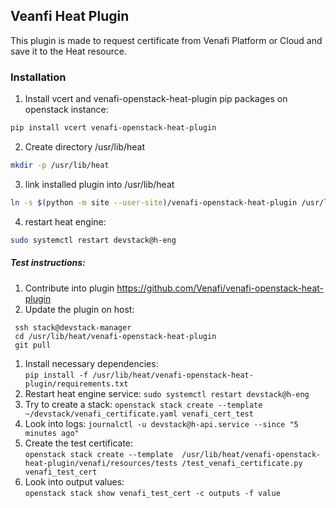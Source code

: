 ## Veanfi Heat Plugin
This plugin is made to request certificate from Venafi Platform or Cloud and save it to the
Heat resource.

### Installation
1. Install vcert and venafi-openstack-heat-plugin pip packages on openstack instance:
```bash
pip install vcert venafi-openstack-heat-plugin
``` 
2. Create directory /usr/lib/heat
```bash
mkdir -p /usr/lib/heat
```
3. link installed plugin into /usr/lib/heat
```bash
ln -s $(python -m site --user-site)/venafi-openstack-heat-plugin /usr/lib/heat/
``` 
4. restart heat engine:
```bash
sudo systemctl restart devstack@h-eng
```

##### Test instructions:
1. Contribute into plugin https://github.com/Venafi/venafi-openstack-heat-plugin
1. Update the plugin on  host:   
```
 ssh stack@devstack-manager 
 cd /usr/lib/heat/venafi-openstack-heat-plugin
 git pull
 ```
1. Install necessary dependencies:   
`pip install -f /usr/lib/heat/venafi-openstack-heat-plugin/requirements.txt`
1.  Restart heat engine service: `sudo systemctl restart devstack@h-eng`
1. Try to create  a stack: `openstack stack create --template   ~/devstack/venafi_certificate.yaml venafi_cert_test`
1. Look into logs: `journalctl -u devstack@h-api.service --since "5 minutes ago"`
1. Create the test certificate:  
`openstack stack create --template  /usr/lib/heat/venafi-openstack-heat-plugin/venafi/resources/tests
/test_venafi_certificate.py venafi_test_cert`
1. Look into output values:  
`openstack stack show venafi_test_cert -c outputs -f value`
